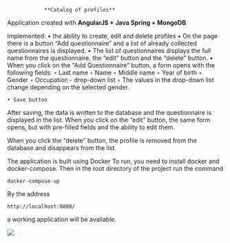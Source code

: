                 **Catalog of profiles**

Application created with
**AngularJS + Java Spring + MongoDB**

implemented:
    • the ability to create, edit and delete profiles
    • On the page there is a button “Add questionnaire” and a list 
of already collected questionnaires is displayed.
    • The list of questionnaires displays the full name from the questionnaire,
the “edit” button and the “delete” button.
    • When you click on the “Add Questionnaire” button,
a form opens with the following fields:
        ◦ Last name
        ◦ Name
        ◦ Middle name
        ◦ Year of birth
        ◦ Gender
        ◦ Occupation - drop-down list
        ◦ The values in the drop-down list change depending on the selected gender.
          
    • Save button
After saving, the data is written to the database and the 
questionnaire is displayed in the list.
When you click on the “edit” button, the same form opens,
but with pre-filled fields and the ability to edit them.

When you click the “delete” button, the profile is removed
from the database and disappears from the list.

The application is built using Docker
To run, you need to install docker and docker-compose.
Then in the root directory of the project run the command

    docker-compose-up

By the address

    http://localhost:8080/

a working application will be available.

![](https://github.com/Ruslan5/formCatalog/blob/main/img/fc.gif)
